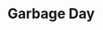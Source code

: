 ---
pid: CH932
title: Garbage Day
location_transcription: More than 1 on each street
zipcode: '19026'
outside_phl: 'Drexel Hill PA '
neighborhood: 
age: '32'
age_range: 30-39
instagram: 
image_file_name: CH_932.jpg
proposal_transcription: |-
  Maybe not just one, but multiple on each streets
  These monuments would be trash cans which would, in some way, influence others to use instead of throwing trash on the streets. Because, when asked this question, I thought garbage bag. Not because of the people or life of this city, but of this real problem.
topic: Environment
topic_summary: '0'
type: Infrastructure,Space
keywords_other: 
credit: Jerry Cavill
image_labels: 
twitter: 
facebook: 
permalink: "/monuments/ch932/"
layout: item-page
---